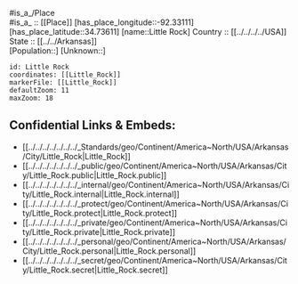 ﻿---
location: [34.73611,-92.33111] 
mapzoom: [7,12] 
mapmarker: city 
type: City
tags:
- geo/City


SpocWebEntityId: 36078
isDeleted: false
confidential: public

---


#is_a_/Place  
#is_a_ :: [[Place]] 
[has_place_longitude::-92.33111] 
[has_place_latitude::34.73611] 
[name::Little Rock] 
Country :: [[../../../../USA]]  
State :: [[../../Arkansas]]  
[Population::] 
[Unknown::] 


```leaflet
id: Little Rock
coordinates: [[Little_Rock]] 
markerFile: [[Little_Rock]] 
defaultZoom: 11 
maxZoom: 18
```


## Confidential Links & Embeds: 
- [[../../../../../../../_Standards/geo/Continent/America~North/USA/Arkansas/City/Little_Rock|Little_Rock]] 
- [[../../../../../../../_public/geo/Continent/America~North/USA/Arkansas/City/Little_Rock.public|Little_Rock.public]] 
- [[../../../../../../../_internal/geo/Continent/America~North/USA/Arkansas/City/Little_Rock.internal|Little_Rock.internal]] 
- [[../../../../../../../_protect/geo/Continent/America~North/USA/Arkansas/City/Little_Rock.protect|Little_Rock.protect]] 
- [[../../../../../../../_private/geo/Continent/America~North/USA/Arkansas/City/Little_Rock.private|Little_Rock.private]] 
- [[../../../../../../../_personal/geo/Continent/America~North/USA/Arkansas/City/Little_Rock.personal|Little_Rock.personal]] 
- [[../../../../../../../_secret/geo/Continent/America~North/USA/Arkansas/City/Little_Rock.secret|Little_Rock.secret]] 
